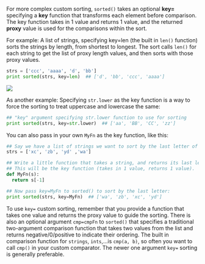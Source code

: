 For more complex custom sorting, `sorted()` takes an optional **key=** specifying a **key** function that transforms each element before comparison. The key function takes in 1 value and returns 1 value, and the returned **proxy** value is used for the comparisons within the sort.

For example: A list of strings, specifying key=len (the built in `len()` function) sorts the strings by length, from shortest to longest. The sort calls `len()` for each string to get the list of proxy length values, and then sorts with those proxy values.
    
```python    
strs = ['ccc', 'aaaa', 'd', 'bb']
print sorted(strs, key=len)  ## ['d', 'bb', 'ccc', 'aaaa']
```

![](https://github.com/Codevolve/next/blob/master/courses/community/Google-s%20Python%20Class/Assets/sorted-key.png?raw=true)

As another example: Specifying `str.lower` as the key function is a way to force the sorting to treat uppercase and lowercase the same:
    
```python    
## "key" argument specifying str.lower function to use for sorting
print sorted(strs, key=str.lower)  ## ['aa', 'BB', 'CC', 'zz']
```

You can also pass in your own `MyFn` as the key function, like this:
    
```python    
## Say we have a list of strings we want to sort by the last letter of the string.
strs = ['xc', 'zb', 'yd' ,'wa']

## Write a little function that takes a string, and returns its last letter.
## This will be the key function (takes in 1 value, returns 1 value).
def MyFn(s):
  return s[-1]

## Now pass key=MyFn to sorted() to sort by the last letter:
print sorted(strs, key=MyFn)  ## ['wa', 'zb', 'xc', 'yd']
```

To use `key=` custom sorting, remember that you provide a function that takes one value and returns the proxy value to guide the sorting. There is also an optional argument `cmp=cmpFn` to `sorted()` that specifies a traditional two-argument comparison function that takes two values from the list and returns negative/0/positive to indicate their ordering. The built in comparison function for `strings`, `ints`,...is `cmp(a, b)`, so often you want to call `cmp()` in your custom comparator. The newer one argument `key=` sorting is generally preferable.
